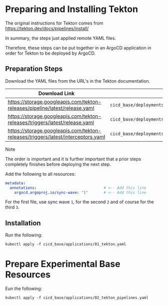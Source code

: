 # Preparing and Installing Tekton

The original instructions for Tekton comes from https://tekton.dev/docs/pipelines/install/

In summary, the steps just applied remote YAML files.

Therefore, these steps can be put together in an ArgoCD application in order for Tekton to be deployed by ArgoCD.

## Preparation Steps

Download the YAML files from the URL's in the Tekton documentation.

| Download Link                                                                    | Target File                                                         |
|----------------------------------------------------------------------------------|---------------------------------------------------------------------|
| https://storage.googleapis.com/tekton-releases/pipeline/latest/release.yaml      | `cicd_base/deployments/tekton/01_tekton_pipeline.yaml`              |
| https://storage.googleapis.com/tekton-releases/triggers/latest/release.yaml      | `cicd_base/deployments/tekton/02_tekton_triggers.yaml`              |
| https://storage.googleapis.com/tekton-releases/triggers/latest/interceptors.yaml | `cicd_base/deployments/tekton/03_tekton_triggets_interceptors.yaml` |

> [!NOTE]
> The order is important and it is further important that a prior steps completely finishes before deploying the next step.

Add the following to all resources:

```yaml
metadata:
  annotations:                              # <-- Add this line
    argocd.argoproj.io/sync-wave: "1"       # <-- Add this line
```

For the first file, use sync wave `1`, for the second `2` and of course for the third `3`.

## Installation

Run the following:

```shell
kubectl apply -f cicd_base/applications/01_tekton.yaml
```

# Prepare Experimental Base Resources

Eun the following:

```shell
kubectl apply -f cicd_base/applications/02_tekton_pipelines.yaml
```

